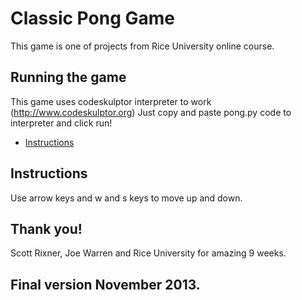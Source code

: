 # Classic Pong Game
This game is one of projects from Rice University online course.
## Running the game
This game uses codeskulptor interpreter to work (http://www.codeskulptor.org) Just copy and paste pong.py code to interpreter and click run!

* [Instructions](#instructions)

## Instructions

Use arrow keys and w and s keys to move up and down.

## Thank you!
Scott Rixner, Joe Warren and Rice University for amazing 9 weeks.
## Final version November 2013.
